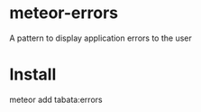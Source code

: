 # meteor-errors
A pattern to display application errors to the user
# Install
meteor add tabata:errors
